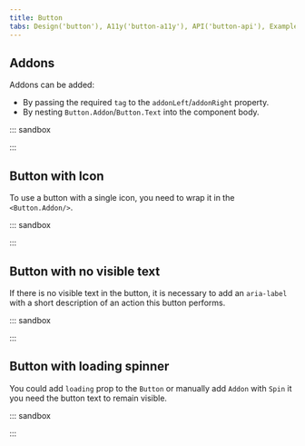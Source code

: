 ```yaml
---
title: Button
tabs: Design('button'), A11y('button-a11y'), API('button-api'), Example('button-code'), Changelog('button-changelog')
---
```


## Addons

Addons can be added:

- By passing the required `tag` to the `addonLeft`/`addonRight` property.
- By nesting `Button.Addon`/`Button.Text` into the component body.

::: sandbox

<script lang="tsx">
  export Demo from './examples/addons.tsx';
</script>

:::

## Button with Icon

To use a button with a single icon, you need to wrap it in the `<Button.Addon/>`.

::: sandbox

<script lang="tsx">
  export Demo from './examples/button_with_icon.tsx';
</script>

:::

## Button with no visible text

If there is no visible text in the button, it is necessary to add an `aria-label` with a short description of an action this button performs.

::: sandbox

<script lang="tsx">
  export Demo from './examples/button_accessibility.tsx';
</script>

:::

## Button with loading spinner

You could add `loading` prop to the `Button` or manually add `Addon` with `Spin` it you need the button text to remain visible.

::: sandbox

<script lang="tsx">
  export Demo from './examples/button_with_loading.tsx';
</script>

:::
